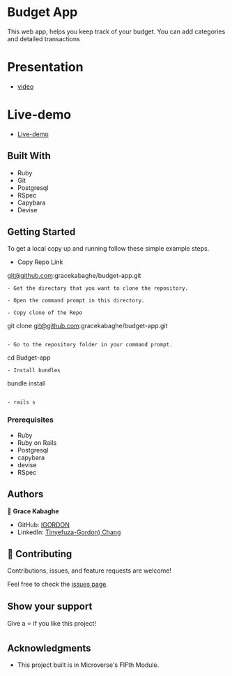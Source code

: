 

# Budget App

This web app, helps you keep track of your budget. You can add categories and detailed transactions

# Presentation

- [video](https://www.loom.com/share/5eb01e7f3d694d7095f0feea12161fdf)

# Live-demo

- [Live-demo](https://railsbudgeting.herokuapp.com/)

## Built With

- Ruby
- Git
- Postgresql
- RSpec
- Capybara
- Devise

## Getting Started

To get a local copy up and running follow these simple example steps.

- Copy Repo Link

git@github.com:gracekabaghe/budget-app.git
```
- Get the directory that you want to clone the repository.

- Open the command prompt in this directory.

- Copy clone of the Repo

```
git clone git@github.com:gracekabaghe/budget-app.git
```

- Go to the repository folder in your command prompt.

```
cd Budget-app
```
- Install bundles

```
bundle install
```

- rails s
```



### Prerequisites

- Ruby
- Ruby on Rails
- Postgresql
- capybara
- devise
- RSpec
## Authors

👤 **Grace Kabaghe** 

- GitHub: [IGORDON](https://github.com/gracekabaghe)
- LinkedIn: [Tinyefuza-Gordon) Chang](https://www.linkedin.com/in/grace-kabaghe)




## 🤝 Contributing

Contributions, issues, and feature requests are welcome!

Feel free to check the [issues page](../../issues/).

## Show your support

Give a ⭐️ if you like this project!

## Acknowledgments

- This project built is in Microverse's FIFth Module.